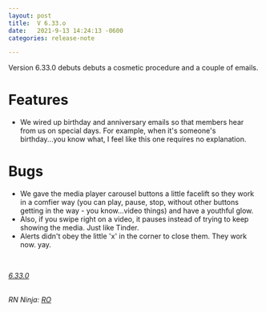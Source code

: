 ```yaml
---
layout: post
title:  V 6.33.o
date:   2021-9-13 14:24:13 -0600
categories: release-note

---
```

Version 6.33.0 debuts debuts a cosmetic procedure and a couple of emails. 

# Features

- We wired up birthday and anniversary emails so that members hear from us on special days. For example, when it's someone's birthday...you know what, I feel like this one requires no explanation.


# Bugs

- We gave the media player carousel buttons a little facelift so they work in a comfier way (you can play, pause, stop, without other buttons getting in the way - you know...video things) and have a youthful glow.
- Also, if you swipe right on a video, it pauses instead of trying to keep showing the media. Just like Tinder. 
- Alerts didn't obey the little 'x' in the corner to close them. They work now. yay. 


<br/>

*[6.33.0](https://github.com/streetparking/my-streetparking/releases/tag/v6.33.0)*
<br/>
<br/>

_RN Ninja: [RO](https://github.com/robyanna)_
 
 
 